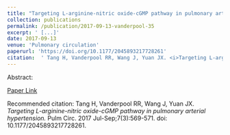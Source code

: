 ```yaml
--- 
title: "Targeting L-arginine-nitric oxide-cGMP pathway in pulmonary arterial hypertension." 
collection: publications 
permalink: /publication/2017-09-13-vanderpool-35 
excerpt: ' [...]' 
date: 2017-09-13 
venue: 'Pulmonary circulation' 
paperurl: 'https://doi.org/10.1177/2045893217728261' 
citation:  ' Tang H, Vanderpool RR, Wang J, Yuan JX. <i>Targeting L-arginine-nitric oxide-cGMP pathway in pulmonary arterial hypertension.</i> Pulm Circ. 2017 Jul-Sep;7(3):569-571. doi: 10.1177/2045893217728261.' 
--- 
```

Abstract:    
 
[Paper Link](https://doi.org/10.1177/2045893217728261) 
 
Recommended citation:  Tang H, Vanderpool RR, Wang J, Yuan JX. <i>Targeting L-arginine-nitric oxide-cGMP pathway in pulmonary arterial hypertension.</i> Pulm Circ. 2017 Jul-Sep;7(3):569-571. doi: 10.1177/2045893217728261. 
